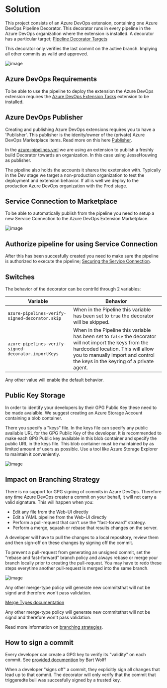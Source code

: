 # Solution

This project consists of an Azure DevOps extension, containing one Azure DevOps Pipeline Decorator.
This decorator runs in every pipeline in the Azure DevOps organization where the extension is installed.
A decorator has a particular target; [Pipeline Decorator Targets](https://docs.microsoft.com/en-us/azure/devops/extend/develop/add-pipeline-decorator?view=azure-devops#targets)

This decorator only verifies the last commit on the active branch. Implying all other commits as valid and approved.

![image](https://user-images.githubusercontent.com/16139694/117464028-8d6e6980-af50-11eb-8bfc-57b883347a2e.png)

## Azure DevOps Requirements
To be able to use the pipeline to deploy the extension the Azure DevOps extension requires the [Azure DevOps Extension Tasks](https://marketplace.visualstudio.com/items?itemName=ms-devlabs.vsts-developer-tools-build-tasks) extension to be installed.

## Azure DevOps Publisher
Creating and publishing Azure DevOps extensions requires you to have a 'Publisher'. 
This publisher is the idenity/owner of the (private) Azure DevOps Marketplace items.
Read more on this here [Publisher](https://docs.microsoft.com/en-us/azure/devops/extend/publish/overview?view=azure-devops).

In the [azure-pipelines.yml](https://github.com/XpiritBV/azure-pipelines-verify-signed-decorator/blob/main/azure-pipelines.yml) we are using an extension to publish a freshly build Decorator towards an organization. In this case using JesseHouwing as publisher. 
 
The pipeline also holds the accounts it shares the exetension with. Typically in the Dev stage we target a non-production organization to test the deployment and extension behavior. If all is well we deploy to the production Azure DevOps organization with the Prod stage.

## Service Connection to Marketplace
To be able to automatically publish from the pipeline you need to setup a new Service Connection to the Azure DevOps Extension Marketplace.

![image](https://user-images.githubusercontent.com/16139694/117453255-05cf2d80-af45-11eb-9527-15ab9711b6d7.png)

## Authorize pipeline for using Service Connection

After this has been succesfully created you need to make sure the pipeline is authorized to execute the pipeline;
[Securing the Service Connection](https://docs.microsoft.com/en-us/azure/devops/pipelines/library/service-endpoints?view=azure-devops&tabs=yaml#secure-a-service-connection).

## Switches 
The behavior of the decorator can be contrlld through 2 variables:

Variable | Behavior
------------ | -------------
`azure-pipelines-verify-signed-decorator.skip` | When in the Pipeline this variable has been set to `true` the decorator will be skipped.
`azure-pipelines-verify-signed-decorator.importKeys` | When in the Pipeline this variable has been set to `false` the decorator will not import the keys from the hardcoded location. This will allow you to manually import and control the keys in the keyring of a private agent.

Any other value will enable the default behavior.


## Public Key Storage
In order to identify your developers by their GPG Public Key these need to be made avaialble. 
We suggest creating an Azure Storage Account containing a blob container. 

There you specify a "keys" file. In the keys file can specify any public available URL for the GPG Public Key of the developer.
It is recommended to make each GPG Public key available in this blob container and specify the public URL in the keys file.
This blob container must be maintained by as limited amount of users as possible.
Use a tool like Azure Storage Explorer to maintain it conveniently.

![image](https://user-images.githubusercontent.com/16139694/117461575-04eec980-af4e-11eb-9540-7ad1ec9b5b97.png)

## Impact on Branching Strategy

There is no support for GPG signing of commits in Azure DevOps. Therefore any time Azure DevOps creater a commit on your behalf, it will not carry a valid signature. This will happen when you:

 * Edit any file from the Web-UI directly
 * Edit a YAML pipeline from the Web-UI directly
 * Perform a pull-request that can't use the "fast-forward" strategy.
 * Perform a merge, squash or rebase that results changes on the server.

A developer will have to pull the changes to a local repository, review them and then sign-off on these changes by signing off the commit.

To prevent a pull-request from generating an unsigned commit, set the "rebase and fast-forward" branch policy and always rebase or merge your branch locally prior to creating the pull-request. You may have to redo these steps everytime another pull-request is merged into the same branch.

![image](https://user-images.githubusercontent.com/16139694/117456985-1681a280-af49-11eb-8298-d3956e3aec82.png)

Any other merge-type policy will generate new commitsthat will not be signd and therefore won't pass validation.

[Merge Types documentation](https://docs.microsoft.com/en-us/azure/devops/repos/git/branch-policies?view=azure-evops#limit-merge-types)

Any other merge-type policy will generate new commitsthat will not be signd and therefore won't pass validation.

Read more information on [branching strategies](https://docs.microsoft.com/en-us/azure/devops/repos/git/branch-policies-overview?view=azure-devops).

## How to sign a commit
Every developer can create a GPG key to verify its "validity" on each commit.
See [provided documention](https://github.com/XpiritBV/azure-pipelines-verify-signed-decorator/blob/main/git-code-signing.pdf) by Bart Wolff 

When a developer "signs off" a commit, they explicitly sign all changes that lead up to that commit. The decorator will only verify that the commit that triggeredte buil was succesfully signed by a trusted key.
